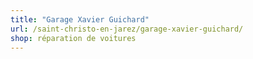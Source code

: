 ```yaml
---
title: "Garage Xavier Guichard"
url: /saint-christo-en-jarez/garage-xavier-guichard/
shop: réparation de voitures
---
```

